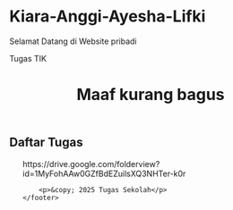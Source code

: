 # Kiara-Anggi-Ayesha-Lifki
Selamat Datang di Website pribadi
<!DOCTYPE html>
<html lang="id">
<head>
    <meta charset="UTF-8">
    <meta name="viewport" content="width=device-width, initial-scale=1.0">
    <link rel="stylesheet" href="style.css">
    Tugas TIK
</head>
<body>
    <header>
        <h1>Maaf kurang bagus</h1>
    </header>
    <main>
        <section>
            <h2>Daftar Tugas</h2>
            <ul>
                https://drive.google.com/folderview?id=1MyFohAAw0GZfBdEZuilsXQ3NHTer-k0r
    
        <p>&copy; 2025 Tugas Sekolah</p>
    </footer>
</body>

